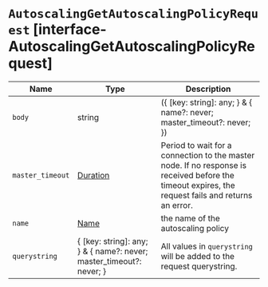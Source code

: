 # `AutoscalingGetAutoscalingPolicyRequest` [interface-AutoscalingGetAutoscalingPolicyRequest]

| Name | Type | Description |
| - | - | - |
| `body` | string | ({ [key: string]: any; } & { name?: never; master_timeout?: never; }) | All values in `body` will be added to the request body. |
| `master_timeout` | [Duration](./Duration.md) | Period to wait for a connection to the master node. If no response is received before the timeout expires, the request fails and returns an error. |
| `name` | [Name](./Name.md) | the name of the autoscaling policy |
| `querystring` | { [key: string]: any; } & { name?: never; master_timeout?: never; } | All values in `querystring` will be added to the request querystring. |
